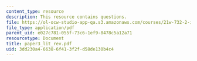 ```yaml
---
content_type: resource
description: This resource contains questions.
file: https://ol-ocw-studio-app-qa.s3.amazonaws.com/courses/21w-732-2-introduction-to-technical-communication-ethics-in-science-and-technology-fall-2006/3dd230a466386f413f2fd58de130b4c4_paper3_lit_rev.pdf
file_type: application/pdf
parent_uid: e027c781-055f-73c6-1ef9-8478c5a12a71
resourcetype: Document
title: paper3_lit_rev.pdf
uid: 3dd230a4-6638-6f41-3f2f-d58de130b4c4
---
```

